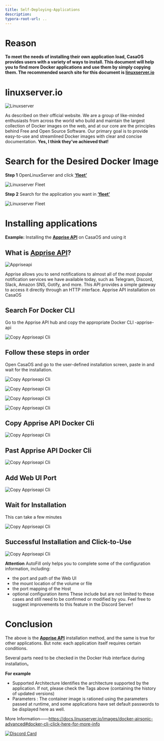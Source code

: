 ```yaml
---
title: Self-Deploying-Applications
description:
typora-root-url: ..
---
```

# Reason

**To meet the needs of installing their own application load, CasaOS provides users with a variety of ways to install. This document will help you to find more Docker applications and use them by simply copying them. The recommended search site for this document is **[linuxserver.io](https://www.linuxserver.io/)****


# linuxserver.io

![Linuxserver](/images/Self-Deploying-Applications/application-introduce-linuxserver.png)

As described on their official website.
We are a group of like-minded enthusiasts from across the world who build and maintain the largest collection of Docker images on the web, and at our core are the principles behind Free and Open Source Software. Our primary goal is to provide easy-to-use and streamlined Docker images with clear and concise documentation. 
**Yes, I think they’ve achieved that!**


# Search for the Desired Docker Image

**Step 1** OpenLinuxServer and click **[’fleet’](https://fleet.linuxserver.io/)**

![Linuxserver Fleet](/images/Self-Deploying-Applications/application-linuxserver-fleet1.png)

**Step 2** Search for the application you want in **[’fleet’](https://fleet.linuxserver.io/)**

![Linuxserver Fleet](/images/Self-Deploying-Applications/application-linuxserver-fleet.png)

# Installing applications 

**Example:** Installing the **[Apprise API](https://hub.docker.com/r/linuxserver/apprise-api)** on CasaOS and using it

## What is **[Apprise API](https://hub.docker.com/r/linuxserver/apprise-api)**?

![Appriseapi](/images/Self-Deploying-Applications/applicatin-appriseapi-logo.png)

 Apprise allows you to send notifications to almost all of the most popular notification services we have available today, such as Telegram, Discord, Slack, Amazon SNS, Gotify, and more. This API provides a simple gateway to access it directly through an HTTP interface. Apprise API installation on CasaOS

## Search For Docker CLI 
Go to the Apprise API hub and copy the appropriate Docker CLI -apprise-api

![Copy Appriseapi Cli](/images/Self-Deploying-Applications/application-docker-cli.png)


## Follow these steps in order 

Open CasaOS and go to the user-defined installation screen, paste in and wait for the installation.

![Copy Appriseapi Cli](/images/Self-Deploying-Applications/application-install-apps1.png)

![Copy Appriseapi Cli](/images/Self-Deploying-Applications/application-install-apps2.png)

![Copy Appriseapi Cli](/images/Self-Deploying-Applications/application-install-apps3.png)

![Copy Appriseapi Cli](/images/Self-Deploying-Applications/application-install-apps4.png)

## Copy Apprise API Docker Cli 

![Copy Appriseapi Cli](/images/Self-Deploying-Applications/application-install-apps5.png)

## Past Apprise API Docker Cli 

![Copy Appriseapi Cli](/images/Self-Deploying-Applications/application-install-apps6.png)

## Add Web UI Port

![Copy Appriseapi Cli](/images/Self-Deploying-Applications/application-install-apps7.png)

## Wait for Installation

This can take a few minutes

![Copy Appriseapi Cli](/images/Self-Deploying-Applications/application-install-apps8.png)

## Successful Installation and Click-to-Use

![Copy Appriseapi Cli](/images/Self-Deploying-Applications/application-using-appriseapi.png)

**Attention**
AutoFill only helps you to complete some of the configuration information, 
including:
- the port and path of the Web UI
- the mount location of the volume or file
- the port mapping of the Host
- optional configuration items
These include but are not limited to these cases and still need to be confirmed or modified by you. Feel free to suggest improvements to this feature in the Discord Server!

# Conclusion

The above is the **[Apprise API](https://hub.docker.com/r/linuxserver/apprise-api)** installation method, and the same is true for other applications. But note: each application itself requires certain conditions.

Several parts need to be checked in the Docker Hub interface during installation。

**For example**

- Supported Architecture 
  Identifies the architecture supported by the application. If not, please check the Tags above (containing the history of updated versions)
- Parameters : 
  The container image is rationed using the parameters passed at runtime, and some applications have set default passwords to be displayed here as well.

More Information——https://docs.linuxserver.io/images/docker-airsonic-advanced#docker-cli-click-here-for-more-info

[![Discord Card](https://discordapp.com/api/guilds/884667213326463016/widget.png?style=banner2)](https://discord.gg/knqAbbBbeX)